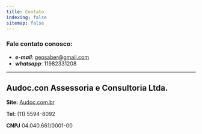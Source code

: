 ```yaml
---
title: Contato
indexing: false
sitemap: false
---
```


### Fale contato conosco:
- ***e-mail***: geosaber@gmail.com
- ***whatsapp***: 11982331208

---
## Audoc.con Assessoria e Consultoria Ltda.

**Site:** [Audoc.com.br](http://www.audoc.com.br)

**Tel:** (11) 5594-8092

**CNPJ** 04.040.661/0001-00
